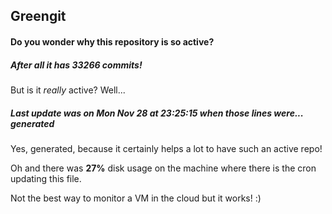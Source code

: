 ## Greengit

#### Do you wonder why this repository is so active?

##### After all it has 33266 commits!

But is it *really* active? Well...

##### Last update was on Mon Nov 28 at 23:25:15 when those lines were... generated

Yes, generated, because it certainly helps a lot to have such an active repo!

Oh and there was **27%** disk usage on the machine
where there is the cron updating this file.

Not the best way to monitor a VM in the cloud but it works! :)
